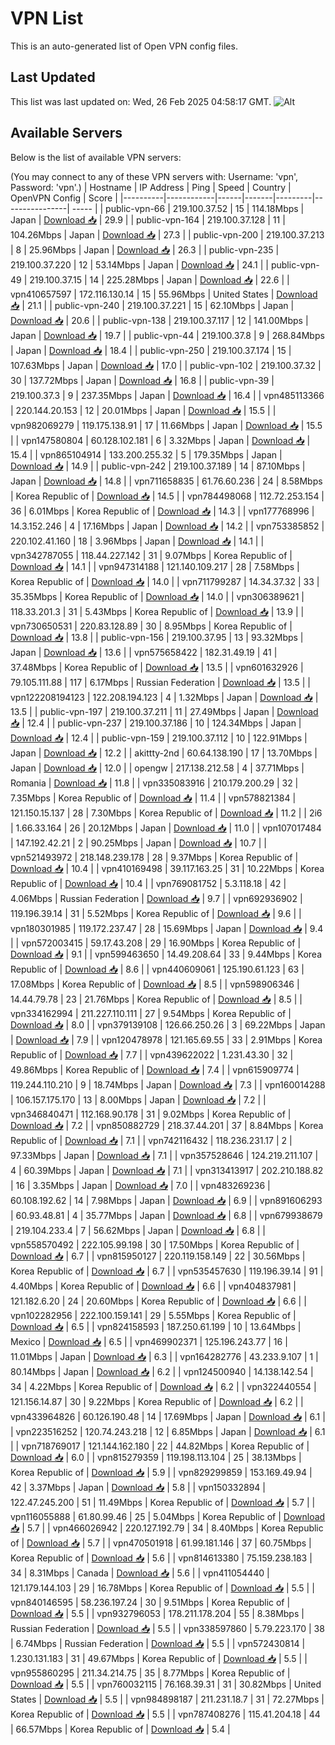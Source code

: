 # VPN List

This is an auto-generated list of Open VPN config files.

## Last Updated

This list was last updated on: Wed, 26 Feb 2025 04:58:17 GMT.
![Alt](https://repobeats.axiom.co/api/embed/186b98318ef1479477931607c1ad7d823f12451f.svg "Repobeats analytics image")

## Available Servers

Below is the list of available VPN servers:

(You may connect to any of these VPN servers with: Username: 'vpn', Password: 'vpn'.)
| Hostname | IP Address | Ping | Speed | Country | OpenVPN Config | Score |
|----------|------------|------|-------|---------|----------------| ----- |
| public-vpn-66 | 219.100.37.52 | 15 | 114.18Mbps | Japan | [Download 📥](./configs/server_0_JP.ovpn) | 29.9 |
| public-vpn-164 | 219.100.37.128 | 11 | 104.26Mbps | Japan | [Download 📥](./configs/server_1_JP.ovpn) | 27.3 |
| public-vpn-200 | 219.100.37.213 | 8 | 25.96Mbps | Japan | [Download 📥](./configs/server_2_JP.ovpn) | 26.3 |
| public-vpn-235 | 219.100.37.220 | 12 | 53.14Mbps | Japan | [Download 📥](./configs/server_3_JP.ovpn) | 24.1 |
| public-vpn-49 | 219.100.37.15 | 14 | 225.28Mbps | Japan | [Download 📥](./configs/server_4_JP.ovpn) | 22.6 |
| vpn410657597 | 172.116.130.14 | 15 | 55.96Mbps | United States | [Download 📥](./configs/server_5_US.ovpn) | 21.1 |
| public-vpn-240 | 219.100.37.221 | 15 | 62.10Mbps | Japan | [Download 📥](./configs/server_6_JP.ovpn) | 20.6 |
| public-vpn-138 | 219.100.37.117 | 12 | 141.00Mbps | Japan | [Download 📥](./configs/server_7_JP.ovpn) | 19.7 |
| public-vpn-44 | 219.100.37.8 | 9 | 268.84Mbps | Japan | [Download 📥](./configs/server_8_JP.ovpn) | 18.4 |
| public-vpn-250 | 219.100.37.174 | 15 | 107.63Mbps | Japan | [Download 📥](./configs/server_9_JP.ovpn) | 17.0 |
| public-vpn-102 | 219.100.37.32 | 30 | 137.72Mbps | Japan | [Download 📥](./configs/server_10_JP.ovpn) | 16.8 |
| public-vpn-39 | 219.100.37.3 | 9 | 237.35Mbps | Japan | [Download 📥](./configs/server_11_JP.ovpn) | 16.4 |
| vpn485113366 | 220.144.20.153 | 12 | 20.01Mbps | Japan | [Download 📥](./configs/server_12_JP.ovpn) | 15.5 |
| vpn982069279 | 119.175.138.91 | 17 | 11.66Mbps | Japan | [Download 📥](./configs/server_13_JP.ovpn) | 15.5 |
| vpn147580804 | 60.128.102.181 | 6 | 3.32Mbps | Japan | [Download 📥](./configs/server_14_JP.ovpn) | 15.4 |
| vpn865104914 | 133.200.255.32 | 5 | 179.35Mbps | Japan | [Download 📥](./configs/server_15_JP.ovpn) | 14.9 |
| public-vpn-242 | 219.100.37.189 | 14 | 87.10Mbps | Japan | [Download 📥](./configs/server_16_JP.ovpn) | 14.8 |
| vpn711658835 | 61.76.60.236 | 24 | 8.58Mbps | Korea Republic of | [Download 📥](./configs/server_17_KR.ovpn) | 14.5 |
| vpn784498068 | 112.72.253.154 | 36 | 6.01Mbps | Korea Republic of | [Download 📥](./configs/server_18_KR.ovpn) | 14.3 |
| vpn177768996 | 14.3.152.246 | 4 | 17.16Mbps | Japan | [Download 📥](./configs/server_19_JP.ovpn) | 14.2 |
| vpn753385852 | 220.102.41.160 | 18 | 3.96Mbps | Japan | [Download 📥](./configs/server_20_JP.ovpn) | 14.1 |
| vpn342787055 | 118.44.227.142 | 31 | 9.07Mbps | Korea Republic of | [Download 📥](./configs/server_21_KR.ovpn) | 14.1 |
| vpn947314188 | 121.140.109.217 | 28 | 7.58Mbps | Korea Republic of | [Download 📥](./configs/server_22_KR.ovpn) | 14.0 |
| vpn711799287 | 14.34.37.32 | 33 | 35.35Mbps | Korea Republic of | [Download 📥](./configs/server_23_KR.ovpn) | 14.0 |
| vpn306389621 | 118.33.201.3 | 31 | 5.43Mbps | Korea Republic of | [Download 📥](./configs/server_24_KR.ovpn) | 13.9 |
| vpn730650531 | 220.83.128.89 | 30 | 8.95Mbps | Korea Republic of | [Download 📥](./configs/server_25_KR.ovpn) | 13.8 |
| public-vpn-156 | 219.100.37.95 | 13 | 93.32Mbps | Japan | [Download 📥](./configs/server_26_JP.ovpn) | 13.6 |
| vpn575658422 | 182.31.49.19 | 41 | 37.48Mbps | Korea Republic of | [Download 📥](./configs/server_27_KR.ovpn) | 13.5 |
| vpn601632926 | 79.105.111.88 | 117 | 6.17Mbps | Russian Federation | [Download 📥](./configs/server_28_RU.ovpn) | 13.5 |
| vpn122208194123 | 122.208.194.123 | 4 | 1.32Mbps | Japan | [Download 📥](./configs/server_29_JP.ovpn) | 13.5 |
| public-vpn-197 | 219.100.37.211 | 11 | 27.49Mbps | Japan | [Download 📥](./configs/server_30_JP.ovpn) | 12.4 |
| public-vpn-237 | 219.100.37.186 | 10 | 124.34Mbps | Japan | [Download 📥](./configs/server_31_JP.ovpn) | 12.4 |
| public-vpn-159 | 219.100.37.112 | 10 | 122.91Mbps | Japan | [Download 📥](./configs/server_32_JP.ovpn) | 12.2 |
| akittty-2nd | 60.64.138.190 | 17 | 13.70Mbps | Japan | [Download 📥](./configs/server_33_JP.ovpn) | 12.0 |
| opengw | 217.138.212.58 | 4 | 37.71Mbps | Romania | [Download 📥](./configs/server_34_RO.ovpn) | 11.8 |
| vpn335083916 | 210.179.200.29 | 32 | 7.35Mbps | Korea Republic of | [Download 📥](./configs/server_35_KR.ovpn) | 11.4 |
| vpn578821384 | 121.150.15.137 | 28 | 7.30Mbps | Korea Republic of | [Download 📥](./configs/server_36_KR.ovpn) | 11.2 |
| 2i6 | 1.66.33.164 | 26 | 20.12Mbps | Japan | [Download 📥](./configs/server_37_JP.ovpn) | 11.0 |
| vpn107017484 | 147.192.42.21 | 2 | 90.25Mbps | Japan | [Download 📥](./configs/server_38_JP.ovpn) | 10.7 |
| vpn521493972 | 218.148.239.178 | 28 | 9.37Mbps | Korea Republic of | [Download 📥](./configs/server_39_KR.ovpn) | 10.4 |
| vpn410169498 | 39.117.163.25 | 31 | 10.22Mbps | Korea Republic of | [Download 📥](./configs/server_40_KR.ovpn) | 10.4 |
| vpn769081752 | 5.3.118.18 | 42 | 4.06Mbps | Russian Federation | [Download 📥](./configs/server_41_RU.ovpn) | 9.7 |
| vpn692936902 | 119.196.39.14 | 31 | 5.52Mbps | Korea Republic of | [Download 📥](./configs/server_42_KR.ovpn) | 9.6 |
| vpn180301985 | 119.172.237.47 | 28 | 15.69Mbps | Japan | [Download 📥](./configs/server_43_JP.ovpn) | 9.4 |
| vpn572003415 | 59.17.43.208 | 29 | 16.90Mbps | Korea Republic of | [Download 📥](./configs/server_44_KR.ovpn) | 9.1 |
| vpn599463650 | 14.49.208.64 | 33 | 9.44Mbps | Korea Republic of | [Download 📥](./configs/server_45_KR.ovpn) | 8.6 |
| vpn440609061 | 125.190.61.123 | 63 | 17.08Mbps | Korea Republic of | [Download 📥](./configs/server_46_KR.ovpn) | 8.5 |
| vpn598906346 | 14.44.79.78 | 23 | 21.76Mbps | Korea Republic of | [Download 📥](./configs/server_47_KR.ovpn) | 8.5 |
| vpn334162994 | 211.227.110.111 | 27 | 9.54Mbps | Korea Republic of | [Download 📥](./configs/server_48_KR.ovpn) | 8.0 |
| vpn379139108 | 126.66.250.26 | 3 | 69.22Mbps | Japan | [Download 📥](./configs/server_49_JP.ovpn) | 7.9 |
| vpn120478978 | 121.165.69.55 | 33 | 2.91Mbps | Korea Republic of | [Download 📥](./configs/server_50_KR.ovpn) | 7.7 |
| vpn439622022 | 1.231.43.30 | 32 | 49.86Mbps | Korea Republic of | [Download 📥](./configs/server_51_KR.ovpn) | 7.4 |
| vpn615909774 | 119.244.110.210 | 9 | 18.74Mbps | Japan | [Download 📥](./configs/server_52_JP.ovpn) | 7.3 |
| vpn160014288 | 106.157.175.170 | 13 | 8.00Mbps | Japan | [Download 📥](./configs/server_53_JP.ovpn) | 7.2 |
| vpn346840471 | 112.168.90.178 | 31 | 9.02Mbps | Korea Republic of | [Download 📥](./configs/server_54_KR.ovpn) | 7.2 |
| vpn850882729 | 218.37.44.201 | 37 | 8.84Mbps | Korea Republic of | [Download 📥](./configs/server_55_KR.ovpn) | 7.1 |
| vpn742116432 | 118.236.231.17 | 2 | 97.33Mbps | Japan | [Download 📥](./configs/server_56_JP.ovpn) | 7.1 |
| vpn357528646 | 124.219.211.107 | 4 | 60.39Mbps | Japan | [Download 📥](./configs/server_57_JP.ovpn) | 7.1 |
| vpn313413917 | 202.210.188.82 | 16 | 3.35Mbps | Japan | [Download 📥](./configs/server_58_JP.ovpn) | 7.0 |
| vpn483269236 | 60.108.192.62 | 14 | 7.98Mbps | Japan | [Download 📥](./configs/server_59_JP.ovpn) | 6.9 |
| vpn891606293 | 60.93.48.81 | 4 | 35.77Mbps | Japan | [Download 📥](./configs/server_60_JP.ovpn) | 6.8 |
| vpn679938679 | 219.104.233.4 | 7 | 56.62Mbps | Japan | [Download 📥](./configs/server_61_JP.ovpn) | 6.8 |
| vpn558570492 | 222.105.99.198 | 30 | 17.50Mbps | Korea Republic of | [Download 📥](./configs/server_62_KR.ovpn) | 6.7 |
| vpn815950127 | 220.119.158.149 | 22 | 30.56Mbps | Korea Republic of | [Download 📥](./configs/server_63_KR.ovpn) | 6.7 |
| vpn535457630 | 119.196.39.14 | 91 | 4.40Mbps | Korea Republic of | [Download 📥](./configs/server_64_KR.ovpn) | 6.6 |
| vpn404837981 | 121.182.6.20 | 24 | 20.60Mbps | Korea Republic of | [Download 📥](./configs/server_65_KR.ovpn) | 6.6 |
| vpn102282956 | 222.100.159.141 | 29 | 5.55Mbps | Korea Republic of | [Download 📥](./configs/server_66_KR.ovpn) | 6.5 |
| vpn824158593 | 187.250.61.199 | 10 | 13.64Mbps | Mexico | [Download 📥](./configs/server_67_MX.ovpn) | 6.5 |
| vpn469902371 | 125.196.243.77 | 16 | 11.01Mbps | Japan | [Download 📥](./configs/server_68_JP.ovpn) | 6.3 |
| vpn164282776 | 43.233.9.107 | 1 | 80.14Mbps | Japan | [Download 📥](./configs/server_69_JP.ovpn) | 6.2 |
| vpn124500940 | 14.138.142.54 | 34 | 4.22Mbps | Korea Republic of | [Download 📥](./configs/server_70_KR.ovpn) | 6.2 |
| vpn322440554 | 121.156.14.87 | 30 | 9.22Mbps | Korea Republic of | [Download 📥](./configs/server_71_KR.ovpn) | 6.2 |
| vpn433964826 | 60.126.190.48 | 14 | 17.69Mbps | Japan | [Download 📥](./configs/server_72_JP.ovpn) | 6.1 |
| vpn223516252 | 120.74.243.218 | 12 | 6.85Mbps | Japan | [Download 📥](./configs/server_73_JP.ovpn) | 6.1 |
| vpn718769017 | 121.144.162.180 | 22 | 44.82Mbps | Korea Republic of | [Download 📥](./configs/server_74_KR.ovpn) | 6.0 |
| vpn815279359 | 119.198.113.104 | 25 | 38.13Mbps | Korea Republic of | [Download 📥](./configs/server_75_KR.ovpn) | 5.9 |
| vpn829299859 | 153.169.49.94 | 42 | 3.37Mbps | Japan | [Download 📥](./configs/server_76_JP.ovpn) | 5.8 |
| vpn150332894 | 122.47.245.200 | 51 | 11.49Mbps | Korea Republic of | [Download 📥](./configs/server_77_KR.ovpn) | 5.7 |
| vpn116055888 | 61.80.99.46 | 25 | 5.04Mbps | Korea Republic of | [Download 📥](./configs/server_78_KR.ovpn) | 5.7 |
| vpn466026942 | 220.127.192.79 | 34 | 8.40Mbps | Korea Republic of | [Download 📥](./configs/server_79_KR.ovpn) | 5.7 |
| vpn470501918 | 61.99.181.146 | 37 | 60.75Mbps | Korea Republic of | [Download 📥](./configs/server_80_KR.ovpn) | 5.6 |
| vpn814613380 | 75.159.238.183 | 34 | 8.31Mbps | Canada | [Download 📥](./configs/server_81_CA.ovpn) | 5.6 |
| vpn411054440 | 121.179.144.103 | 29 | 16.78Mbps | Korea Republic of | [Download 📥](./configs/server_82_KR.ovpn) | 5.5 |
| vpn840146595 | 58.236.197.24 | 30 | 9.51Mbps | Korea Republic of | [Download 📥](./configs/server_83_KR.ovpn) | 5.5 |
| vpn932796053 | 178.211.178.204 | 55 | 8.38Mbps | Russian Federation | [Download 📥](./configs/server_84_RU.ovpn) | 5.5 |
| vpn338597860 | 5.79.223.170 | 38 | 6.74Mbps | Russian Federation | [Download 📥](./configs/server_85_RU.ovpn) | 5.5 |
| vpn572430814 | 1.230.131.183 | 31 | 49.67Mbps | Korea Republic of | [Download 📥](./configs/server_86_KR.ovpn) | 5.5 |
| vpn955860295 | 211.34.214.75 | 35 | 8.77Mbps | Korea Republic of | [Download 📥](./configs/server_87_KR.ovpn) | 5.5 |
| vpn760032115 | 76.168.39.31 | 31 | 30.82Mbps | United States | [Download 📥](./configs/server_88_US.ovpn) | 5.5 |
| vpn984898187 | 211.231.18.7 | 31 | 72.27Mbps | Korea Republic of | [Download 📥](./configs/server_89_KR.ovpn) | 5.5 |
| vpn787408276 | 115.41.204.18 | 44 | 66.57Mbps | Korea Republic of | [Download 📥](./configs/server_90_KR.ovpn) | 5.4 |
